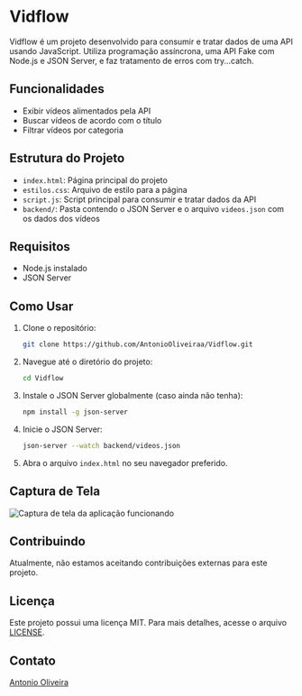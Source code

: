 # Vidflow

Vidflow é um projeto desenvolvido para consumir e tratar dados de uma API usando JavaScript. Utiliza programação assíncrona, uma API Fake com Node.js e JSON Server, e faz tratamento de erros com try...catch.

## Funcionalidades

- Exibir vídeos alimentados pela API
- Buscar vídeos de acordo com o título
- Filtrar vídeos por categoria

## Estrutura do Projeto

- `index.html`: Página principal do projeto
- `estilos.css`: Arquivo de estilo para a página
- `script.js`: Script principal para consumir e tratar dados da API
- `backend/`: Pasta contendo o JSON Server e o arquivo `videos.json` com os dados dos vídeos

## Requisitos

- Node.js instalado
- JSON Server

## Como Usar

1. Clone o repositório:
    ```bash
    git clone https://github.com/AntonioOliveiraa/Vidflow.git
    ```
2. Navegue até o diretório do projeto:
    ```bash
    cd Vidflow
    ```
3. Instale o JSON Server globalmente (caso ainda não tenha):
    ```bash
    npm install -g json-server
    ```
4. Inicie o JSON Server:
    ```bash
    json-server --watch backend/videos.json
    ```
5. Abra o arquivo `index.html` no seu navegador preferido.

## Captura de Tela

![Captura de tela da aplicação funcionando](https://github.com/user-attachments/assets/94600b4c-5343-4485-b34b-da9e15e9262b)


## Contribuindo

Atualmente, não estamos aceitando contribuições externas para este projeto.

## Licença

Este projeto possui uma licença MIT. Para mais detalhes, acesse o arquivo [LICENSE](https://github.com/AntonioOliveiraa/Vidflow/blob/main/LICENSE.md).

## Contato

[Antonio Oliveira](https://antonio-oliveira.vercel.app/)
